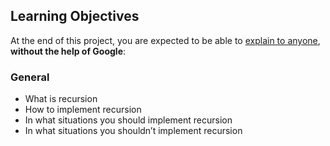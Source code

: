 <h2>Learning Objectives</h2>

<p>At the end of this project, you are expected to be able to <a href="/rltoken/YmUDFjMH7irFRVWf9cqDSg" title="explain to anyone" target="_blank">explain to anyone</a>, <strong>without the help of Google</strong>:</p>

<h3>General</h3>

<ul>
<li>What is recursion</li>
<li>How to implement recursion</li>
<li>In what situations you should implement recursion</li>
<li>In what situations you shouldn&rsquo;t implement recursion</li>
</ul>
